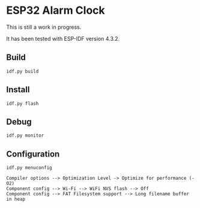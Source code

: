 # ESP32 Alarm Clock

This is still a work in progress.

It has been tested with ESP-IDF version 4.3.2.

## Build

`idf.py build`

## Install

`idf.py flash`

## Debug

`idf.py monitor`

## Configuration

`idf.py menuconfig`

```
Compiler options --> Optimization Level -> Optimize for performance (-O2)
Component config --> Wi-Fi --> WiFi NVS flash --> Off
Component config --> FAT Filesystem support --> Long filename buffer in heap
```
